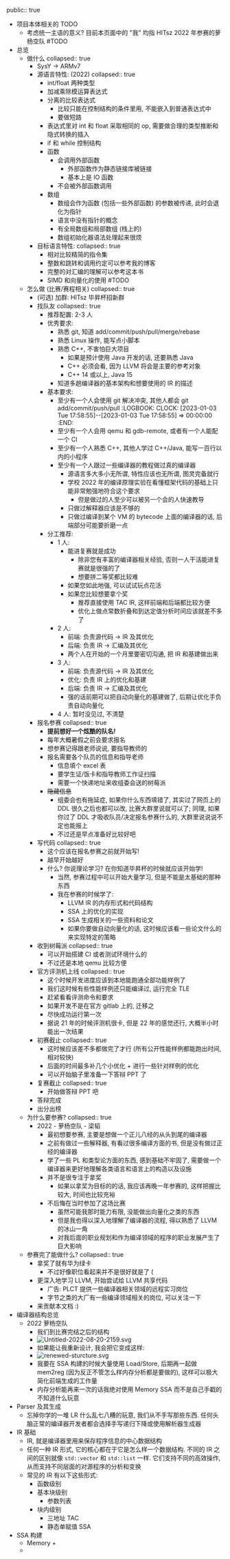public:: true

- 项目本体相关的 TODO
	- 考虑统一主语的意义? 目前本页面中的 "我" 均指 HITsz 2022 年参赛的萝杨空队 #TODO
- 总览
	- 做什么
	  collapsed:: true
		- SysY -> ARMv7
		- 源语言特性: (2022)
		  collapsed:: true
			- int/float 两种类型
			- 加减乘除模运算表达式
			- 分离的比较表达式
				- 比较只能在控制结构的条件里用, 不能嵌入到普通表达式中
				- 要做短路
			- 表达式里对 int 和 float 采取相同的 op, 需要做合理的类型推断和隐式转换的插入
			- if 和 while 控制结构
			- 函数
				- 会调用外部函数
					- 外部函数作为静态链接库被链接
					- 基本上是 IO 函数
				- 不会被外部函数调用
			- 数组
				- 数组会作为函数 (包括一些外部函数) 的参数被传递, 此时会退化为指针
				- 语言中没有指针的概念
				- 有全局数组和局部数组 (栈上的)
				- 数组初始化器语法处理起来很烦
		- 目标语言特性:
		  collapsed:: true
			- 相对比较精简的指令集
			- 整数和跳转和调用约定可以参考我的博客
			- 完整的对汇编的理解可以参考这本书
			- SIMD 和向量化的使用 #TODO
	- 怎么做 (比赛/赛程相关)
	  collapsed:: true
		- (可选) 加群: HITsz 毕昇杯招新群
		- 找队友
		  collapsed:: true
			- 推荐配置: 2-3 人
			- 优秀要求:
				- 熟悉 git, 知道 add/commit/push/pull/merge/rebase
				- 熟悉 Linux 操作, 能写点小脚本
				- 熟悉 C++, 不害怕巨大项目
					- 如果是预计使用 Java 开发的话, 还要熟悉 Java
					- C++ 必须会看, 因为 LLVM 将会是主要的参考对象
					- C++ 14 或以上, Java 15
				- 知道多趟编译器的基本架构和想要使用的 IR 的描述
			- 基本要求:
				- 至少有一个人会使用 git 解决冲突, 其他人都会 git add/commit/push/pull
				  :LOGBOOK:
				  CLOCK: [2023-01-03 Tue 17:58:55]--[2023-01-03 Tue 17:58:55] =>  00:00:00
				  :END:
				- 至少有一个人会用 qemu 和 gdb-remote, 或者有一个人能配一个 CI
				- 至少有一个人熟悉 C++, 其他人学过 C++/Java, 能写一百行以内的小程序
				- 至少有一个人跟过一些编译器的教程做过真的编译器
					- 源语言多大多小无所谓, 特性应该也无所谓, 图灵完备就行
					- 学校 2022 年的编译原理实验在看懂框架代码的基础上只能非常勉强地符合这个要求
						- 但是做过的人至少可以被另一个会的人快速教导
					- 只做过解释器应该是不够的
					- 只做过编译到某个 VM 的 bytecode 上面的编译器的话, 后端部分可能要折磨一点
			- 分工推荐:
				- 1 人:
					- 能进复赛就是成功
						- 除非您有丰富的编译器相关经验, 否则一人干活能进复赛就是很强的了
						- 想要拼二等奖都比较难
					- 如果您如此地强, 可以试试玩点花活
					- 如果您比较想要拿个奖
						- 推荐直接使用 TAC IR, 这样前端和后端都比较方便
						- 优化上做点常数折叠和到达定值分析时间应该就差不多了
				- 2 人:
					- 前端: 负责源代码 -> IR 及其优化
					- 后端: 负责 IR -> 汇编及其优化
					- 两个人在开始的一个月里要密切沟通, 把 IR 和基建做出来
				- 3 人:
					- 前端: 负责源代码 -> IR 及其优化
					- 优化: 负责 IR 上的优化和基建
					- 后端: 负责 IR -> 汇编及其优化
					- 强的话前期可以把自动向量化的基建做了, 后期让优化手负责自动向量化
				- 4 人: 暂时没见过, 不清楚
		- 报名参赛
		  collapsed:: true
			- **提前想好一个炫酷的队名!**
			- 每年大概暑假之前会要求报名
			- 想参赛记得跟老师说说, 要指导教师的
			- 报名需要各个队员的信息和指导老师
				- 信息填个 excel 表
				- 要学生证/饭卡和指导教师工作证扫描
				- 需要一个快递地址来收组委会送的树莓派
			- ~~隐藏信息~~
				- 组委会也有拖延症, 如果你什么东西填错了, 其实过了网页上的 DDL 很久之后也都可以改, 比赛大群里说就可以了; 同理, 如果你过了 DDL 才吸收队员/决定报名参赛什么的, 大群里说说说不定也能报上
				- 不过还是早点准备好比较好吧
		- 写代码
		  collapsed:: true
			- 这个应该在报名参赛之前就开始写!
			- 越早开始越好
			- 什么? 你说理论学习? 在你知道毕昇杯的时候就应该开始学!
				- 当然, 参赛过程中可以开始大量学习, 但是不能是太基础的那种东西
				- 我在参赛的时候学了:
					- LLVM IR 的内存形式和代码结构
					- SSA 上的优化的实现
					- SSA 生成相关的一些资料和论文
					- 如果你要做自动向量化的话, 这时候应该看一些论文什么的来实现特定的策略
		- 收到树莓派
		  collapsed:: true
			- 可以开始搭建 CI 或者测试环境什么的
			- 不过还是本地 qemu 比较方便
		- 官方评测机上线
		  collapsed:: true
			- 这个时候开发进度应该到本地能跑通全部功能样例了
			- 我们这时候有些性能样例还只能编译过, 运行完全 TLE
			- 赶紧看看评测命令和要求
			- 如果开发不是在官方 gitlab 上的, 迁移之
			- 尽快成功运行第一次
			- 据说 21 年的时候评测机很卡, 但是 22 年的感觉还行, 大概半小时能出一次结果
		- 初赛截止
		  collapsed:: true
			- 这时候应该差不多都做完了才行 (所有公开性能样例都能跑出时间, 相对较快)
			- 后面的时间最多补几个小优化 + 进行一些针对样例的优化
			- 可以开始脑子里准备一下答辩 PPT 了
		- 复赛截止
		  collapsed:: true
			- 开始做答辩 PPT 吧
		- 答辩完成
		- 出分出榜
	- 为什么要参赛?
	  collapsed:: true
		- 2022 - 萝杨空队 - 梁韬
			- 最初想要参赛, 主要是想做一个正儿八经的从头到尾的编译器
			- 之前有做过一些解释器, 有看过很多编译方面的书, 但是没有做过正经的编译器
			- 学了一些 PL 和类型论方面的东西, 感到基础不牢固了, 需要做一个编译器来更好地理解各类语言和语言上的构造以及设施
			- 并不是很专注于拿奖
				- 如果以拿奖为目标的的话, 我应该再晚一年参赛的, 这样把握比较大, 时间也比较充裕
			- 不后悔在当时参加了这场比赛
				- 虽然可能我那时能力有限, 没能做出向量化之类的东西
				- 但是我也得以深入地理解了编译器的流程, 得以熟悉了 LLVM 的冰山一角
				- 对我后面的职业规划和作为编译领域的程序的职业发展产生了巨大影响
	- 参赛完了能做什么?
	  collapsed:: true
		- 拿奖了就有华为绿卡
			- 不过好像职位看起来并不是很好就是了 (
		- 更深入地学习 LLVM, 开始尝试给 LLVM 共享代码
			- 广告: PLCT 提供一些编译器相关领域的远程实习岗位
			- 字节之类的大厂有一些编译领域相关的岗位, 可以关注一下
		- 来贡献本文档 :)
- 编译器结构总览
	- 2022 萝杨空队
		- 我们到比赛完结之后的结构
		- ![Untitled-2022-08-20-2159.svg](../assets/Untitled-2022-08-20-2159_1672756081358_0.svg)
		- 如果能让我重新设计, 我会把它变成这样:
		- ![renewed-sturcture.svg](../assets/renewed-sturcture_1672756210550_0.svg)
		- 我要在 SSA 构建的时候大量使用 Load/Store, 后期再一起做 mem2reg (因为反正不管怎么样内存分析都是要做的), 这样可以极大简化前端生成的工作量
		- 内存分析能再来一次的话我绝对使用 Memory SSA 而不是自己手戳的不知道什么玩意
- Parser 及其生成
	- 忘掉你学的一堆 LR 什么乱七八糟的玩意, 我们从不手写那些东西. 任何头脑正常的编译器开发者都会选择手写递归下降或使用解析器生成器
- IR 基础
	- IR, 就是编译器里用来保存程序信息的中心数据结构
	- 任何一种 IR 形式, 它的核心都在于它是怎么样一个数据结构. 不同的 IR 之间的区别就像 `std::vector` 和 `std::list` 一样. 它们支持不同的高效操作, 从而支持不同层面的对源程序的分析和变换
	- 常见的 IR 有以下这些形式:
		- 函数级别
		- 基本块级别
			- 参数列表
		- 块内级别
			- 三地址 TAC
			- 静态单赋值 SSA
- SSA 构建
	- Memory +
	-